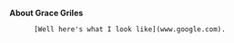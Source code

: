 **About Grace Griles**          
           
           
          
          [Well here's what I look like](www.google.com).
          
       
          
